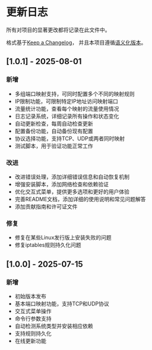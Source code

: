 # 更新日志

所有对项目的显著更改都将记录在此文件中。

格式基于[Keep a Changelog](https://keepachangelog.com/zh-CN/1.0.0/)，
并且本项目遵循[语义化版本](https://semver.org/lang/zh-CN/)。

## [1.0.1] - 2025-08-01

### 新增

- 多组端口映射支持，可同时配置多个不同的映射规则
- IP限制功能，可限制特定IP地址访问映射端口
- 流量统计功能，查看每个映射的流量使用情况
- 日志记录系统，详细记录所有操作和状态变化
- 自动更新检查，每周自动检查更新
- 配置备份功能，自动备份现有配置
- 协议选择功能，支持TCP、UDP或两者同时映射
- 测试脚本，用于验证功能正常工作

### 改进

- 改进错误处理，添加详细错误信息和自动恢复机制
- 增强安装脚本，添加网络检查和依赖验证
- 优化交互式菜单，提供更多选项和更好的用户体验
- 完善README文档，添加详细的使用说明和常见问题解答
- 添加贡献指南和许可证文件

### 修复

- 修复在某些Linux发行版上安装失败的问题
- 修复iptables规则持久化问题

## [1.0.0] - 2025-07-15

### 新增

- 初始版本发布
- 基本端口映射功能，支持TCP和UDP协议
- 交互式菜单操作
- 命令行参数支持
- 自动检测系统类型并安装相应依赖
- 支持规则持久化
- 在线更新功能